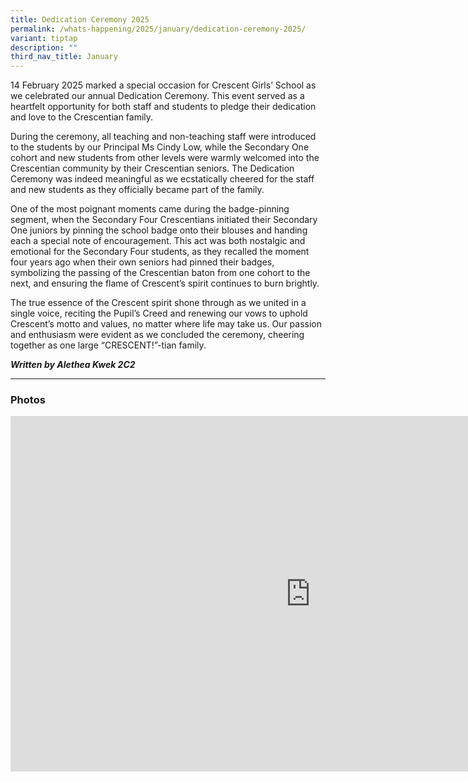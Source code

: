 ```yaml
---
title: Dedication Ceremony 2025
permalink: /whats-happening/2025/january/dedication-ceremony-2025/
variant: tiptap
description: ""
third_nav_title: January
---
```

<p>14 February 2025 marked a special occasion for Crescent Girls’ School
as we celebrated our annual Dedication Ceremony. This event served as a
heartfelt opportunity for both staff and students to pledge their dedication
and love to the Crescentian family.</p>
<p>During the ceremony, all teaching and non-teaching staff were introduced
to the students by our Principal Ms Cindy Low, while the Secondary One
cohort and new students from other levels were warmly welcomed into the
Crescentian community by their Crescentian seniors. The Dedication Ceremony
was indeed meaningful as we ecstatically cheered for the staff and new
students as they officially became part of the family.</p>
<p>One of the most poignant moments came during the badge-pinning segment,
when the Secondary Four Crescentians initiated their Secondary One juniors
by pinning the school badge onto their blouses and handing each a special
note of encouragement. This act was both nostalgic and emotional for the
Secondary Four students, as they recalled the moment four years ago when
their own seniors had pinned their badges, symbolizing the passing of the
Crescentian baton from one cohort to the next, and ensuring the flame of
Crescent’s spirit continues to burn brightly.</p>
<p>The true essence of the Crescent spirit shone through as we united in
a single voice, reciting the Pupil’s Creed and renewing our vows to uphold
Crescent’s motto and values, no matter where life may take us. Our passion
and enthusiasm were evident as we concluded the ceremony, cheering together
as one large “CRESCENT!”-tian family.</p>
<p></p>
<p><strong><em>Written by Alethea Kwek 2C2</em></strong>
</p>
<hr>
<h3><strong>Photos</strong></h3>
<div class="iframe-wrapper">
<iframe height="569" width="960" allowfullscreen="true" frameborder="0" src="https://docs.google.com/presentation/d/e/2PACX-1vTGfuDhHV2VSjfRZFGo2iRFKrsBXvH6xM2Uxkm0NPVCGup8IB1rDptQ-BCXSJ_4fQDpLNm5blGqQML_/embed?start=true&amp;loop=true&amp;delayms=3000"></iframe>
</div>
<p></p>